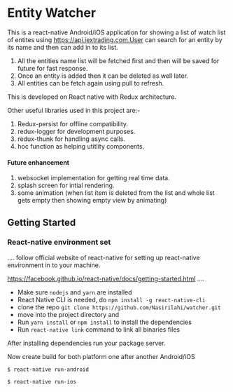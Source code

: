 # Entity Watcher


This is a react-native Android/iOS application for showing a list of watch list of entites using https://api.iextrading.com.User can search for an entity by its name and then can add in to its list.

1. All the entities name list will be fetched first and then will be saved for future for fast response. 
2. Once an entity is added then it can be deleted as well later. 
3. All entities can be fetch again using pull to refresh. 


This is developed on React native with Redux architecture.

Other useful libraries used in this project are:- 
1. Redux-persist for offline compatibility. 
2. redux-logger for development purposes. 
3. redux-thunk for handling async calls. 
4. hoc function as helping utitlity components.

#### Future enhancement 
1. websocket implementation for getting real time data. 
2. splash screen for intial rendering. 
3. some animation (when list item is deleted from the list and whole list gets empty then showing empty view by animating)

## Getting Started

### React-native environment set

....
 follow official website of react-native for setting up react-native environment in to your machine.

https://facebook.github.io/react-native/docs/getting-started.html 
....

* Make sure `nodejs` and `yarn` are installed
* React Native CLI is needed, do `npm install -g react-native-cli`
* clone the repo `git clone https://github.com/Nasirilahi/watcher.git`
* move into the project directory and
* Run `yarn install` or `npm install` to install the dependencies
* Run `react-native link` command to link all binaries files

 After installing dependencies run your package server.
  
 Now create build for both platform one after another Android/iOS

```
$ react-native run-android
```



```
$ react-native run-ios
```
